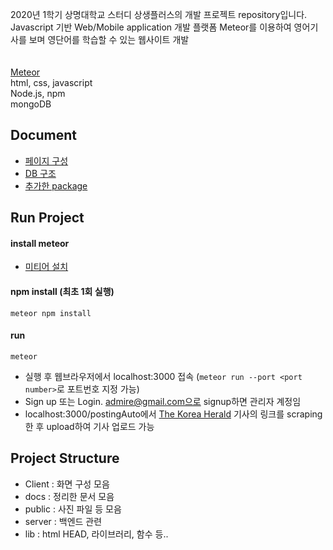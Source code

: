 2020년 1학기 상명대학교 스터디 상생플러스의 개발 프로젝트 repository입니다.   
Javascript 기반 Web/Mobile application 개발 플랫폼 Meteor를 이용하여 영어기사를 보며 영단어를 학습할 수 있는 웹사이트 개발   
<br/><br/>
[Meteor](https://www.meteor.com/)
<br/>
html, css, javascript  
Node.js, npm  
mongoDB  


## Document
* [페이지 구성](/docs/client_structure.md)
* [DB 구조](/docs/DB_collection.md)
* [추가한 package](/docs/npm_install.md)

## Run Project
#### install meteor
* [미티어 설치](https://www.meteor.com/install)
#### npm install (최초 1회 실행)
```
meteor npm install
```
#### run
```
meteor
```
* 실행 후 웹브라우저에서 localhost:3000 접속  (```meteor run --port <port number>```로 포트번호 지정 가능)
* Sign up 또는 Login. admire@gmail.com으로 signup하면 관리자 계정임
* localhost:3000/postingAuto에서
[The Korea Herald](http://www.koreaherald.com/index.php) 기사의 링크를 scraping한 후 upload하여 기사 업로드 가능

## Project Structure
* Client : 화면 구성 모음
* docs : 정리한 문서 모음
* public : 사진 파일 등 모음
* server : 백엔드 관련
* lib : html HEAD, 라이브러리, 함수 등..  

